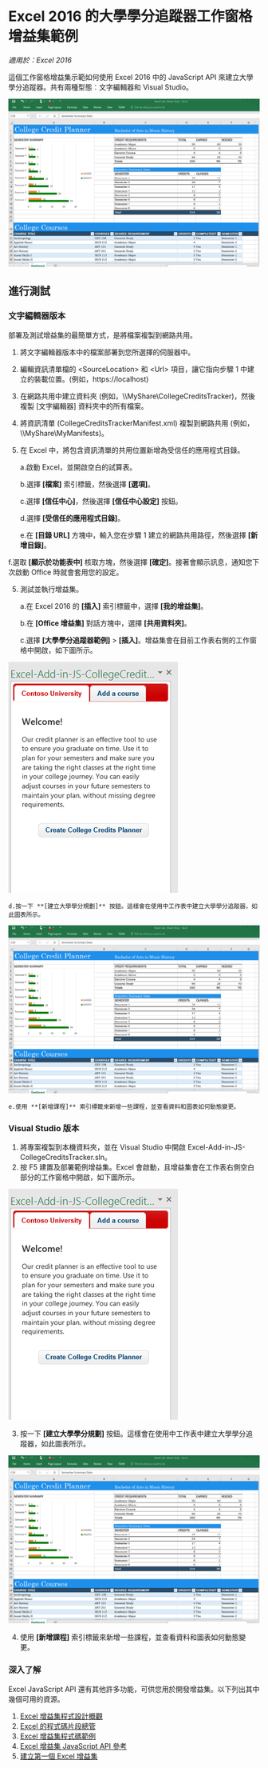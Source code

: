 # <a name="college-credits-tracker-task-pane-add-in-sample-for-excel-2016"></a>Excel 2016 的大學學分追蹤器工作窗格增益集範例

_適用於：Excel 2016_

這個工作窗格增益集示範如何使用 Excel 2016 中的 JavaScript API 來建立大學學分追蹤器。共有兩種型態︰文字編輯器和 Visual Studio。

![大學學分追蹤器範例](../images/CollegeCreditsTracker_tracker.PNG)

## <a name="try-it-out"></a>進行測試
### <a name="text-editor-version"></a>文字編輯器版本

部署及測試增益集的最簡單方式，是將檔案複製到網路共用。

1.  將文字編輯器版本中的檔案部署到您所選擇的伺服器中。
2.  編輯資訊清單檔的 \<SourceLocation\> 和 \<Url\> 項目，讓它指向步驟 1 中建立的裝載位置。(例如，https://localhost)
2.  在網路共用中建立資料夾 (例如，\\\MyShare\CollegeCreditsTracker)，然後複製 [文字編輯器] 資料夾中的所有檔案。
3.  將資訊清單 (CollegeCreditsTrackerManifest.xml) 複製到網路共用 (例如，\\\MyShare\MyManifests)。
4.  在 Excel 中，將包含資訊清單的共用位置新增為受信任的應用程式目錄。

    a.啟動 Excel，並開啟空白的試算表。

    b.選擇 **[檔案]** 索引標籤，然後選擇 **[選項]**。

    c.選擇 **[信任中心]**，然後選擇 **[信任中心設定]** 按鈕。

    d.選擇 **[受信任的應用程式目錄]**。

    e.在 **[目錄 URL]** 方塊中，輸入您在步驟 1 建立的網路共用路徑，然後選擇 **[新增目錄]**。

   f.選取 **[顯示於功能表中]** 核取方塊，然後選擇 **[確定]**。接著會顯示訊息，通知您下次啟動 Office 時就會套用您的設定。

5.  測試並執行增益集。

    a.在 Excel 2016 的 **[插入]** 索引標籤中，選擇 **[我的增益集]**。

    b.在 **[Office 增益集]** 對話方塊中，選擇 **[共用資料夾]**。

    c.選擇 **[大學學分追蹤器範例]** > **[插入]**。增益集會在目前工作表右側的工作窗格中開啟，如下圖所示。

   ![大學學分追蹤器範例](../images/CollegeCreditsTracker_taskpane.PNG)

    d.按一下 **[建立大學學分規劃]** 按鈕。這樣會在使用中工作表中建立大學學分追蹤器，如此圖表所示。

  ![大學學分追蹤器範例](../images/CollegeCreditsTracker_tracker.PNG)

    e.使用 **[新增課程]** 索引標籤來新增一些課程，並查看資料和圖表如何動態變更。

### <a name="visual-studio-version"></a>Visual Studio 版本
1.  將專案複製到本機資料夾，並在 Visual Studio 中開啟 Excel-Add-in-JS-CollegeCreditsTracker.sln。
2.  按 F5 建置及部署範例增益集。Excel 會啟動，且增益集會在工作表右側空白部分的工作窗格中開啟，如下圖所示。

  ![大學學分追蹤器範例](../images/CollegeCreditsTracker_taskpane.PNG)

3.  按一下 **[建立大學學分規劃]** 按鈕。這樣會在使用中工作表中建立大學學分追蹤器，如此圖表所示。

  ![大學學分追蹤器範例](../images/CollegeCreditsTracker_tracker.PNG)

4. 使用 **[新增課程]** 索引標籤來新增一些課程，並查看資料和圖表如何動態變更。


### <a name="learn-more"></a>深入了解

Excel JavaScript API 還有其他許多功能，可供您用於開發增益集。以下列出其中幾個可用的資源。

1.  [Excel 增益集程式設計概觀](https://github.com/OfficeDev/office-js-docs/blob/master/excel/excel-add-ins-programming-overview.md)
2.  [Excel 的程式碼片段總管](http://officesnippetexplorer.azurewebsites.net/#/snippets/excel)
3.  [Excel 增益集程式碼範例](https://github.com/OfficeDev/office-js-docs/blob/master/excel/excel-add-ins-code-samples.md)
4.  [Excel 增益集 JavaScript API 參考](https://github.com/OfficeDev/office-js-docs/blob/master/excel/excel-add-ins-javascript-reference.md)
5.  [建立第一個 Excel 增益集](https://github.com/OfficeDev/office-js-docs/blob/master/excel/build-your-first-excel-add-in.md)